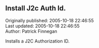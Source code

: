 ## Install J2c Auth Id.  
Originally published: 2005-10-18 22:46:55  
Last updated: 2005-10-18 22:46:55  
Author: Patrick Finnegan  
  
Installs a J2C Authorization ID.
